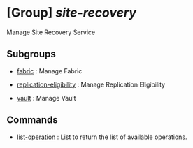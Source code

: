 # [Group] _site-recovery_

Manage Site Recovery Service

## Subgroups

- [fabric](/Commands/site-recovery/fabric/readme.md)
: Manage Fabric

- [replication-eligibility](/Commands/site-recovery/replication-eligibility/readme.md)
: Manage Replication Eligibility

- [vault](/Commands/site-recovery/vault/readme.md)
: Manage Vault

## Commands

- [list-operation](/Commands/site-recovery/_list-operation.md)
: List to return the list of available operations.
